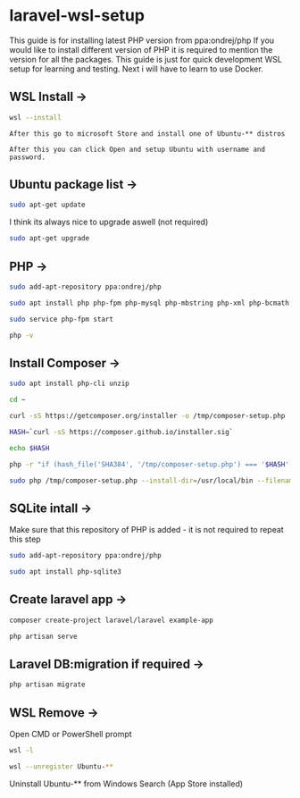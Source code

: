 # laravel-wsl-setup
This guide is for installing latest PHP version from ppa:ondrej/php
If you would like to install different version of PHP it is required to mention the version for all the packages.
This guide is just for quick development WSL setup for learning and testing. Next i will have to learn to use Docker.

## WSL Install ->
```bash
wsl --install
```
```
After this go to microsoft Store and install one of Ubuntu-** distros
```
```
After this you can click Open and setup Ubuntu with username and password.
```

## Ubuntu package list ->
```bash
sudo apt-get update
```
I think its always nice to upgrade aswell (not required)
```bash
sudo apt-get upgrade
```

## PHP ->
```bash
sudo add-apt-repository ppa:ondrej/php
```
```bash
sudo apt install php php-fpm php-mysql php-mbstring php-xml php-bcmath php-intl php-curl php-zip
```
```bash
sudo service php-fpm start
```
```bash
php -v
```


## Install Composer ->
```bash
sudo apt install php-cli unzip
```
```bash
cd ~
```
```bash
curl -sS https://getcomposer.org/installer -o /tmp/composer-setup.php
```
```bash
HASH=`curl -sS https://composer.github.io/installer.sig`
```
```bash
echo $HASH
```
```bash
php -r "if (hash_file('SHA384', '/tmp/composer-setup.php') === '$HASH') { echo 'Installer verified'; } else { echo 'Installer corrupt'; unlink('composer-setup.php'); } echo PHP_EOL;"
```
```bash
sudo php /tmp/composer-setup.php --install-dir=/usr/local/bin --filename=composer
```

## SQLite intall ->
Make sure that this repository of PHP is added - it is not required to repeat this step
```bash
sudo add-apt-repository ppa:ondrej/php
```
```bash
sudo apt install php-sqlite3
```


## Create laravel app ->
```bash
composer create-project laravel/laravel example-app
```
```bash
php artisan serve
```

## Laravel DB:migration if required ->
```bash
php artisan migrate
```


## WSL Remove ->
Open CMD or PowerShell prompt
```bash
wsl -l
```
```bash
wsl --unregister Ubuntu-**
```
Uninstall Ubuntu-** from Windows Search (App Store installed)
